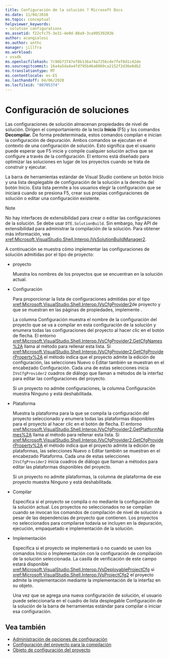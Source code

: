 ```yaml
---
title: Configuración de la solución ? Microsoft Docs
ms.date: 11/04/2016
ms.topic: conceptual
helpviewer_keywords:
- solution configurations
ms.assetid: f22cfc75-3e31-4e0d-88a9-3ca99539203b
author: acangialosi
ms.author: anthc
manager: jillfra
ms.workload:
- vssdk
ms.openlocfilehash: 7c96b73747ef8b136a74a7256cde7fef8d1c42de
ms.sourcegitcommit: 16a4a5da4a4fd795b46a0869ca2152f2d36e6db2
ms.translationtype: MT
ms.contentlocale: es-ES
ms.lasthandoff: 04/06/2020
ms.locfileid: "80705374"
---
```

# <a name="solution-configuration"></a>Configuración de soluciones
Las configuraciones de solución almacenan propiedades de nivel de solución. Dirigen el comportamiento de la tecla **Inicio** (F5) y los comandos **Decompilar.** De forma predeterminada, estos comandos compilan e inician la configuración de depuración. Ambos comandos se ejecutan en el contexto de una configuración de solución. Esto significa que el usuario puede esperar que F5 inicie y compile cualquier solución activa que se configure a través de la configuración. El entorno está diseñado para optimizar las soluciones en lugar de los proyectos cuando se trata de construir y ejecutar.

 La barra de herramientas estándar de Visual Studio contiene un botón Inicio y una lista desplegable de configuración de la solución a la derecha del botón Inicio. Esta lista permite a los usuarios elegir la configuración que se iniciará cuando se presiona F5, crear sus propias configuraciones de solución o editar una configuración existente.

> [!NOTE]
> No hay interfaces de extensibilidad para crear o editar las configuraciones de la solución. Se debe usar `DTE.SolutionBuild`. Sin embargo, hay API de extensibilidad para administrar la compilación de la solución. Para obtener más información, vea <xref:Microsoft.VisualStudio.Shell.Interop.IVsSolutionBuildManager2>.

 A continuación se muestra cómo implementar las configuraciones de solución admitidas por el tipo de proyecto:

- proyecto

   Muestra los nombres de los proyectos que se encuentran en la solución actual.

- Configuración

   Para proporcionar la lista de configuraciones admitidas por el tipo <xref:Microsoft.VisualStudio.Shell.Interop.IVsCfgProvider2>de proyecto y que se muestran en las páginas de propiedades, implemente .

   La columna Configuración muestra el nombre de la configuración del proyecto que se va a compilar en esta configuración de la solución y enumera todas las configuraciones del proyecto al hacer clic en el botón de flecha. El entorno <xref:Microsoft.VisualStudio.Shell.Interop.IVsCfgProvider2.GetCfgNames%2A> llama al método para rellenar esta lista. Si <xref:Microsoft.VisualStudio.Shell.Interop.IVsCfgProvider2.GetCfgProviderProperty%2A> el método indica que el proyecto admite la edición de configuración, las selecciones Nuevo o Editar también se muestran en el encabezado Configuración. Cada una de estas selecciones inicia `IVsCfgProvider2` cuadros de diálogo que llaman a métodos de la interfaz para editar las configuraciones del proyecto.

   Si un proyecto no admite configuraciones, la columna Configuración muestra Ninguno y está deshabilitada.

- Plataforma

   Muestra la plataforma para la que se compila la configuración del proyecto seleccionado y enumera todas las plataformas disponibles para el proyecto al hacer clic en el botón de flecha. El entorno <xref:Microsoft.VisualStudio.Shell.Interop.IVsCfgProvider2.GetPlatformNames%2A> llama al método para rellenar esta lista. Si <xref:Microsoft.VisualStudio.Shell.Interop.IVsCfgProvider2.GetCfgProviderProperty%2A> el método indica que el proyecto admite la edición de plataformas, las selecciones Nuevo o Editar también se muestran en el encabezado Plataforma. Cada una de estas selecciones `IVsCfgProvider2` inicia cuadros de diálogo que llaman a métodos para editar las plataformas disponibles del proyecto.

   Si un proyecto no admite plataformas, la columna de plataforma de ese proyecto muestra Ninguno y está deshabilitada.

- Compilar

   Especifica si el proyecto se compila o no mediante la configuración de la solución actual. Los proyectos no seleccionados no se compilan cuando se invocan los comandos de compilación de nivel de solución a pesar de las dependencias de proyecto que contienen. Los proyectos no seleccionados para compilarse todavía se incluyen en la depuración, ejecución, empaquetado e implementación de la solución.

- Implementación

   Especifica si el proyecto se implementará o no cuando se usen los comandos Inicio o Implementación con la configuración de compilación de la solución seleccionada. La casilla de verificación de este campo estará disponible <xref:Microsoft.VisualStudio.Shell.Interop.IVsDeployableProjectCfg> si <xref:Microsoft.VisualStudio.Shell.Interop.IVsProjectCfg2> el proyecto admite la implementación mediante la implementación de la interfaz en su objeto.

  Una vez que se agrega una nueva configuración de solución, el usuario puede seleccionarla en el cuadro de lista desplegable Configuración de la solución de la barra de herramientas estándar para compilar o iniciar esa configuración.

## <a name="see-also"></a>Vea también
- [Administración de opciones de configuración](../../extensibility/internals/managing-configuration-options.md)
- [Configuración del proyecto para la compilación](../../extensibility/internals/project-configuration-for-building.md)
- [Objeto de configuración del proyecto](../../extensibility/internals/project-configuration-object.md)
